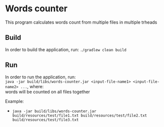 # Words counter
This program calculates words count from multiple files in multiple trheads

## Build
In order to build the application, run:
`./gradlew clean build`

## Run
In order to run the application, run:<br>
`java -jar build/libs/words-counter.jar <input-file-name1> <input-file-name2> ...`, where:<br>
words will be counted on all files together

Example:
* `java -jar build/libs/words-counter.jar build/resources/test/file1.txt build/resources/test/file2.txt build/resources/test/file3.txt`

